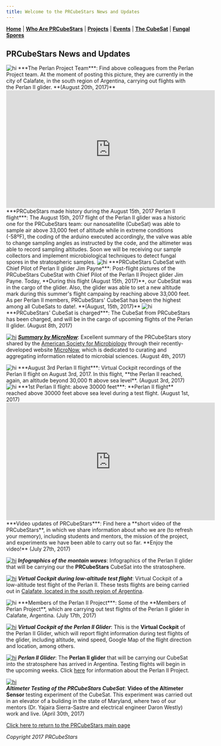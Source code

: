 ```yaml
---
title: Welcome to the PRCubeStars News and Updates
---  
```



[**Home**](https://friveramariani.github.io/PRCubeStars/) | [**Who Are PRCubeStars**](https://friveramariani.github.io/PRCubeStars/about) | [**Projects**](https://friveramariani.github.io/PRCubeStars/projects) | [**Events**](https://friveramariani.github.io/PRCubeStars/images) | [**The CubeSat**](https://friveramariani.github.io/PRCubeStars/cubesat) | [**Fungal Spores**](https://friveramariani.github.io/PRCubeStars/fungi)

## PRCubeStars News and Updates

<img src="Images/PerlanTeam.jpg" alt="hi" class="inline"/> 
***The Perlan Project Team***: Find above colleagues from the Perlan Project team. At the moment of posting this picture, they are currently in the city of Calafate, in the south region of Argentina, carrying out flights with the Perlan II glider. **(August 20th, 2017)**

<iframe width="560" height="315" src="https://www.youtube.com/embed/07enO0GLpBI" frameborder="0" allowfullscreen></iframe>
***PRCubeStars made history during the August 15th, 2017 Perlan II flight***: The August 15th, 2017 flight of the Perlan II glider was a historic one for the PRCubeStars team: our nanosatellite (CubeSat) was able to sample air above 33,000 feet of altitude while in extreme conditions (-58ºF), the coding of the arduino executed accordingly, the valve was able to change sampling angles as instructed by the code, and the altimeter was able to record sampling altitudes. Soon we will be receiving our sample collectors and implement microbiological techniques to detect fungal spores in the stratospheric samples.  

<img src="Images/PRCubeStar-CubeStar-ChiefPilot2.jpg" alt="hi" class="inline"/> 
***PRCubeStars CubeSat with Chief Pilot of Perlan II glider Jim Payne***: Post-flight pictures of the PRCubeStars CubeStat with Chief Pilot of the Perlan II Project glider Jim Payne. Today, **During this flight (August 15th, 2017)**, our CubeStat was in the cargo of the glider. Also, the glider was able to set a new altitude mark during this summer's flight campaing by reaching above 33,000 feet. As per Perlan II members, PRCubeStars' CubeSat has been the highest among all CubeSats to date!. **(August, 15th, 2017)**


<img src="Images/CubeSatIsOn-Calafate.jpg" alt="hi" class="inline"/>
***PRCubeStars' CubeSat is charged***: The CubeSat from PRCubeStars has been charged, and will be in the cargo of upcoming flights of the Perlan II glider. (August 8th, 2017)


[<img src="Images/ASMStory-2017-08-04_14-36-37.jpg" alt="hi" class="inline"/>](https://micronow.org/science/analyzing-the-stratospheres-fungal-microbiome/)
***[Summary by MicroNow](https://micronow.org/science/analyzing-the-stratospheres-fungal-microbiome/)***: Excellent summary of the PRCubeStars story shared by the [American Society for Microbiology](https://www.asm.org/) through their recently-developed website [MicroNow](https://micronow.org/), which is dedicated to curating and aggregating information related to microbial sciences. (August 4th, 2017)


<img src="Images/Perlan2-August3rd2017.jpg" alt="hi" class="inline"/>
***August 3rd Perlan II flight***: Virtual Cockpit recordings of the Perlan II flight on August 3rd, 2017. In this flight, **the Perlan II reached, again, an altitude beyond 30,000 ft above sea level**. (August 3rd, 2017)


<img src="Images/30000ft.jpg" alt="hi" class="inline"/>
***1st Perlan II flight: above 30000 feet***: **Perlan II flight** reached above 30000 feet above sea level during a test flight. (August 1st, 2017)


<iframe src="https://spark.adobe.com/video/Q5jORZtrP7Itx/embed"  width="560" height="315" frameborder="0" allowfullscreen></iframe> 
***Video updates of PRCubeStars***: Find here a **short video of the PRCubeStars**, in which we share information about who we are (to refresh your memory), including students and mentors, the mission of the project, and experiments we have been able to carry out so far. **Enjoy the video!** (July 27th, 2017)


[<img src="Images/PerlanII_Infographics.jpg" alt="hi" class="inline"/>](https://www.graphicnews.com/en/pages/35626/AVIATION_Perlan_II_glider_altitude_record_bid)
***Infographics of the montain waves***: Infographics of the Perlan II glider that will be carrying our the **PRCubeStars** CubeSat into the stratosphere. 


[<img src="Images/Perlan-Project-LowAltFlight.jpg" alt="hi" class="inline"/>](https://www.youtube.com/watch?v=ATe1IwrZZO8)
***Virtual Cockpit during low-altitude test flight***: Virtual Cockpit of a low-altitude test flight of the Perlan II. These tests flights are being carried out in [Calafate, located in the south region of Argentina](https://en.wikipedia.org/wiki/El_Calafate).

<img src="Images/Members-Perlan-Project.jpg" alt="hi" class="inline"/>    
***Members of the Perlan II Project***: Some of the **Members of Perlan Project**, which are carrying out test flights of the Perlan II glider in Calafate, Argentina. (July 17th, 2017)

  
[<img src="Images/Perlan-Virtual-Cockpit.jpg" alt="hi" class="inline"/>](http://www.perlanproject.cloud/VirtualCockpit.html)
***Virtual Cockpit of the Perlan II Glider***: This is the **Virtual Cockpit** of the Perlan II Glider, which will report flight information during test flights of the glider, including altitude, wind speed, Google Map of the flight direction and location, among others.


[<img src="Images/Perlan-Project-Glider.jpg" alt="hi" class="inline"/>](http://www.sciencemag.org/news/2017/07/glider-aims-new-heights-and-rare-scientific-data?platform=hootsuite)
***Perlan II Glider***: The **Perlan II glider** that will be carrying our CubeSat into the stratosphere has arrived in Argentina. Testing flights will begin in the upcoming weeks. Click [here](http://www.sciencemag.org/news/2017/07/glider-aims-new-heights-and-rare-scientific-data?platform=hootsuite) for information about the Perlan II Project. 


[<img src="Images/PRCubeStars-Altimeter-Testing.jpg" alt="hi" class="inline"/>](https://www.youtube.com/watch?v=0UYQ0fL8KiQ)    
***Altimeter Testing of the PRCubeStars CubeSat***: **Video of the Altimeter Sensor** testing experiment of the CubeSat. This experiment was carried out in an elevator of a building in the state of Maryland, where two of our mentors (Dr. Yajaira Sierra-Sastre and electrical engineer Daron Westly) work and live. (April 30th, 2017)




<script>
  (function(i,s,o,g,r,a,m){i['GoogleAnalyticsObject']=r;i[r]=i[r]||function(){
  (i[r].q=i[r].q||[]).push(arguments)},i[r].l=1*new Date();a=s.createElement(o),
  m=s.getElementsByTagName(o)[0];a.async=1;a.src=g;m.parentNode.insertBefore(a,m)
  })(window,document,'script','https://www.google-analytics.com/analytics.js','ga');

  ga('create', 'UA-103557590-2', 'auto');
  ga('send', 'pageview');

</script>

[Click here to return to the PRCubeStars main page](https://friveramariani.github.io/PRCubeStars/)

*Copyright 2017 PRCubeStars*